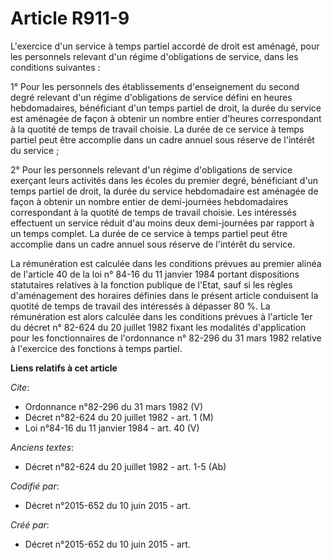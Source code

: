 # Article R911-9

L'exercice d'un service à temps partiel accordé de droit est aménagé, pour les personnels relevant d'un régime d'obligations
de service, dans les conditions suivantes :

1° Pour les personnels des établissements d'enseignement du second degré relevant d'un régime d'obligations de service défini
en heures hebdomadaires, bénéficiant d'un temps partiel de droit, la durée du service est aménagée de façon à obtenir un
nombre entier d'heures correspondant à la quotité de temps de travail choisie. La durée de ce service à temps partiel peut
être accomplie dans un cadre annuel sous réserve de l'intérêt du service ;

2° Pour les personnels relevant d'un régime d'obligations de service exerçant leurs activités dans les écoles du premier
degré, bénéficiant d'un temps partiel de droit, la durée du service hebdomadaire est aménagée de façon à obtenir un nombre
entier de demi-journées hebdomadaires correspondant à la quotité de temps de travail choisie. Les intéressés effectuent un
service réduit d'au moins deux demi-journées par rapport à un temps complet. La durée de ce service à temps partiel peut être
accomplie dans un cadre annuel sous réserve de l'intérêt du service.

La rémunération est calculée dans les conditions prévues au premier alinéa de l'article 40 de la loi n° 84-16 du 11 janvier
1984 portant dispositions statutaires relatives à la fonction publique de l'Etat, sauf si les règles d'aménagement des
horaires définies dans le présent article conduisent la quotité de temps de travail des intéressés à dépasser 80 %. La
rémunération est alors calculée dans les conditions prévues à l'article 1er du décret n° 82-624 du 20 juillet 1982 fixant les
modalités d'application pour les fonctionnaires de l'ordonnance n° 82-296 du 31 mars 1982 relative à l'exercice des fonctions
à temps partiel.

**Liens relatifs à cet article**

_Cite_:

  - Ordonnance n°82-296 du 31 mars 1982 (V)
  - Décret n°82-624 du 20 juillet 1982 - art. 1 (M)
  - Loi n°84-16 du 11 janvier 1984 - art. 40 (V)

_Anciens textes_:

  - Décret n°82-624 du 20 juillet 1982 - art. 1-5 (Ab)

_Codifié par_:

  - Décret n°2015-652 du 10 juin 2015 - art.

_Créé par_:

  - Décret n°2015-652 du 10 juin 2015 - art.
